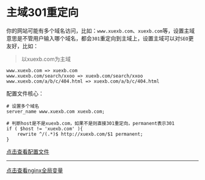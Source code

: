 # 主域301重定向

你的网站可能有多个域名访问，比如：`www.xuexb.com`、`xuexb.com`等，设置主域意思是不管用户输入哪个域名，都会`301`重定向到主域上，设置主域可以对`SEO`更友好，比如：

> 以xuexb.com为主域

```
www.xuexb.com => xuexb.com
www.xuexb.com/search/xxoo => xuexb.com/search/xxoo
www.xuexb.com/a/b/c/404.html => xuexb.com/a/b/c/404.html
```

配置文件核心：

```
# 设置多个域名
server_name www.xuexb.com xuexb.com;

# 判断host是不是xuexb.com，如果不是则直接301重定向，permanent表示301
if ( $host != 'xuexb.com' ){
    rewrite ^/(.*)$ http://xuexb.com/$1 permanent;
}
```

[点击查看配置文件](../conf/www.xuexb.com.conf)

---

[点击查看nginx全局变量](http://www.nginx.cn/273.html)
